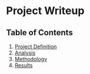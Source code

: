 # Project Writeup

## Table of Contents
1. [Project Definition](#def)
2. [Analysis](#analysis)
3. [Methodology](#method)
4. [Results](#result)


